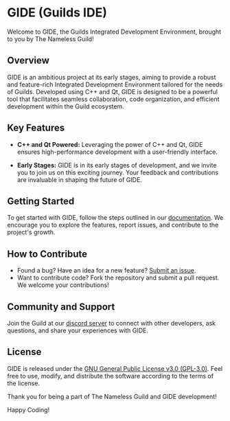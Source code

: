 # GIDE (Guilds IDE)

Welcome to GIDE, the Guilds Integrated Development Environment, brought to you by The Nameless Guild!

## Overview

GIDE is an ambitious project at its early stages, aiming to provide a robust and feature-rich Integrated Development Environment tailored for the needs of Guilds. Developed using C++ and Qt, GIDE is designed to be a powerful tool that facilitates seamless collaboration, code organization, and efficient development within the Guild ecosystem.

## Key Features

- **C++ and Qt Powered:** Leveraging the power of C++ and Qt, GIDE ensures high-performance development with a user-friendly interface.

- **Early Stages:** GIDE is in its early stages of development, and we invite you to join us on this exciting journey. Your feedback and contributions are invaluable in shaping the future of GIDE.

## Getting Started

To get started with GIDE, follow the steps outlined in our [documentation](./docs/guide.md). We encourage you to explore the features, report issues, and contribute to the project's growth.

## How to Contribute

- Found a bug? Have an idea for a new feature? [Submit an issue](link-to-issues).
- Want to contribute code? Fork the repository and submit a pull request. We welcome your contributions!

## Community and Support

Join the Guild at our [discord server](https://discord.gg/JabQwK3KqZ) to connect with other developers, ask questions, and share your experiences with GIDE.

## License

GIDE is released under the [GNU General Public License v3.0 (GPL-3.0)](./LICENSE). Feel free to use, modify, and distribute the software according to the terms of the license.

Thank you for being a part of The Nameless Guild and GIDE development!

Happy Coding!

